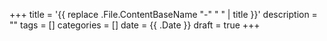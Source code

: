 +++
title = '{{ replace .File.ContentBaseName "-" " " | title }}'
description = ""
tags = []
categories = []
date = {{ .Date }}
draft = true
+++
